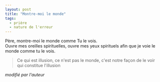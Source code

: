 ```yaml
---
layout: post
title: "Montre-moi le monde"
tags: 
  - prière
  - nature de l'erreur
---
```


Père, montre-moi le monde comme Tu le vois.  
Ouvre mes oreilles spirituelles, ouvre mes yeux spirituels afin que je voie le monde comme tu le vois.

> Ce qui est illusion, ce n'est pas le monde, c'est notre façon de le voir qui constitue l'illusion

<cite> modifié par l'auteur</cite>



